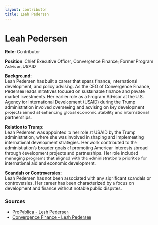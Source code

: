 ```yaml
---
layout: contributor  
title: Leah Pedersen
---
```


# Leah Pedersen

**Role:** Contributor

**Position:** Chief Executive Officer, Convergence Finance; Former Program Advisor, USAID

**Background:**  
Leah Pedersen has built a career that spans finance, international development, and policy advising. As the CEO of Convergence Finance, Pedersen leads initiatives focused on sustainable finance and private market investments. Her earlier role as a Program Advisor at the U.S. Agency for International Development (USAID) during the Trump administration involved overseeing and advising on key development projects aimed at enhancing global economic stability and international partnerships.

**Relation to Trump:**  
Leah Pedersen was appointed to her role at USAID by the Trump administration, where she was involved in shaping and implementing international development strategies. Her work contributed to the administration’s broader goals of promoting American interests abroad through development projects and partnerships. Her role included managing programs that aligned with the administration's priorities for international aid and economic development.

**Scandals or Controversies:**  
Leah Pedersen has not been associated with any significant scandals or controversies. Her career has been characterized by a focus on development and finance without notable public disputes.

### Sources
- [ProPublica - Leah Pedersen](https://projects.propublica.org/trump-town/staffers/leah-pedersen)
- [Convergence Finance - Leah Pedersen](https://www.convergence.finance/about/team/1kS1ajAc1LUMVV4hriluTk)
